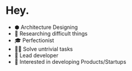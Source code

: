 # Hey.

-   ⬢ Architecture Designing
-   🔭 Researching difficult things
-   🎓 Perfectionist
-   👨‍💻 Solve untrivial tasks
-   👷 Lead developer
-   👨‍ Interested in developing Products/Startups
